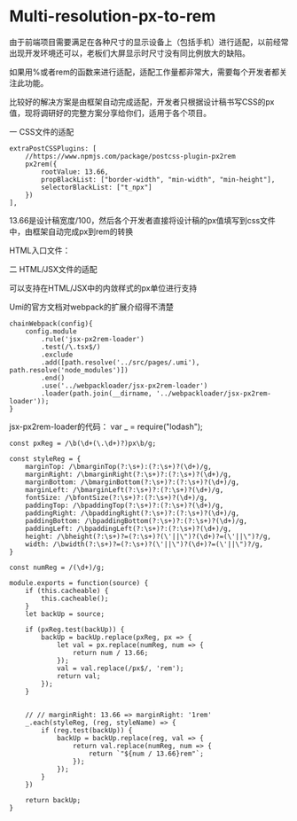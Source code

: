 # Multi-resolution-px-to-rem

由于前端项目需要满足在各种尺寸的显示设备上（包括手机）进行适配，以前经常出现开发环境还可以，老板们大屏显示时尺寸没有同比例放大的缺陷。

如果用%或者rem的函数来进行适配，适配工作量都非常大，需要每个开发者都关注此功能。

比较好的解决方案是由框架自动完成适配，开发者只根据设计稿书写CSS的px值，现将调研好的完整方案分享给你们，适用于各个项目。


一 CSS文件的适配

    extraPostCSSPlugins: [
        //https://www.npmjs.com/package/postcss-plugin-px2rem
        px2rem({
            rootValue: 13.66,
            propBlackList: ["border-width", "min-width", "min-height"],
            selectorBlackList: ["t_npx"]
        })
    ],

13.66是设计稿宽度/100，然后各个开发者直接将设计稿的px值填写到css文件中，由框架自动完成px到rem的转换

HTML入口文件：
    <script>
        (function(doc, win) {
            var docEl = doc.documentElement,
                // 判断window中是否有orientationchange方法
                resizeEvt = "orientationchange" in window ? "orientationchange" : "resize",
                recalc = function() {
                    var clientWidth = docEl.clientWidth;
                    if (!clientWidth) return;
                    //设置基础html的fontsize
                    docEl.style.fontSize =
                        clientWidth > 1080 ? +((13.66 * clientWidth) / 1366).toFixed(2) + "px" : "10.8px";
                    //console.log(docEl.style.fontSize, "docEl.style.fontSize");
                };
            if (!doc.addEventListener) return;
            win.addEventListener(resizeEvt, recalc, false);
            doc.addEventListener("DOMContentLoaded", recalc, false);
        })(document, window);
    </script>


二 HTML/JSX文件的适配

可以支持在HTML/JSX中的内敛样式的px单位进行支持

Umi的官方文档对webpack的扩展介绍得不清楚

    chainWebpack(config){
        config.module
            .rule('jsx-px2rem-loader')
            .test(/\.tsx$/)
            .exclude
            .add([path.resolve('../src/pages/.umi'), path.resolve('node_modules')])
            .end()
            .use('../webpackloader/jsx-px2rem-loader')
            .loader(path.join(__dirname, '../webpackloader/jsx-px2rem-loader'));
    }


jsx-px2rem-loader的代码：
    var _ = require("lodash");

    const pxReg = /\b(\d+(\.\d+)?)px\b/g;

    const styleReg = {
        marginTop: /\bmarginTop(?:\s+):(?:\s+)?(\d+)/g,
        marginRight: /\bmarginRight(?:\s+)?:(?:\s+)?(\d+)/g,
        marginBottom: /\bmarginBottom(?:\s+)?:(?:\s+)?(\d+)/g,
        marginLeft: /\bmarginLeft(?:\s+)?:(?:\s+)?(\d+)/g,
        fontSize: /\bfontSize(?:\s+)?:(?:\s+)?(\d+)/g,
        paddingTop: /\bpaddingTop(?:\s+)?:(?:\s+)?(\d+)/g,
        paddingRight: /\bpaddingRight(?:\s+)?:(?:\s+)?(\d+)/g,
        paddingBottom: /\bpaddingBottom(?:\s+)?:(?:\s+)?(\d+)/g,
        paddingLeft: /\bpaddingLeft(?:\s+)?:(?:\s+)?(\d+)/g,
        height: /\bheight(?:\s+)?=(?:\s+)?(\'||\")?(\d+)?=(\'||\")?/g,
        width: /\bwidth(?:\s+)?=(?:\s+)?(\'||\")?(\d+)?=(\'||\")?/g,
    }

    const numReg = /(\d+)/g;

    module.exports = function(source) {
        if (this.cacheable) {
            this.cacheable();
        }
        let backUp = source;

        if (pxReg.test(backUp)) {
            backUp = backUp.replace(pxReg, px => {
                let val = px.replace(numReg, num => {
                    return num / 13.66;
                });
                val = val.replace(/px$/, 'rem');
                return val;
            });
        }


        // // marginRight: 13.66 => marginRight: '1rem'
        _.each(styleReg, (reg, styleName) => {
            if (reg.test(backUp)) {
                backUp = backUp.replace(reg, val => {
                    return val.replace(numReg, num => {
                        return `"${num / 13.66}rem"`;
                    });
                });
            }
        })

        return backUp;
    }


